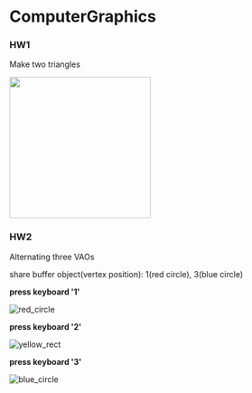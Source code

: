 # ComputerGraphics

### HW1
Make two triangles

<img src="https://user-images.githubusercontent.com/47981169/112272170-2c037b80-8cbf-11eb-8294-8f9fc9c6096c.JPG" width = "250" height="250">


### HW2
Alternating three VAOs

share buffer object(vertex position): 1(red circle), 3(blue circle)

**press keyboard '1'**

![red_circle](https://user-images.githubusercontent.com/47981169/112272208-3b82c480-8cbf-11eb-8bce-962f6e1d3aae.JPG)

**press keyboard '2'**

![yellow_rect](https://user-images.githubusercontent.com/47981169/112272209-3b82c480-8cbf-11eb-91f7-53d49e226fdf.JPG)

**press keyboard '3'**

![blue_circle](https://user-images.githubusercontent.com/47981169/112272207-3a519780-8cbf-11eb-9ce3-01153a73ad6a.JPG)
